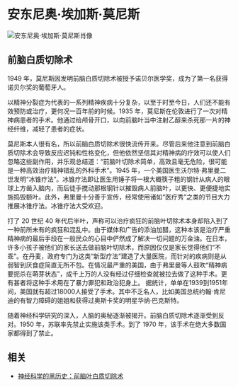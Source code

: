 # 安东尼奥·埃加斯·莫尼斯



![安东尼奥·埃加斯·莫尼斯肖像](https://mgear-image.oss-cn-shanghai.aliyuncs.com/image/other/msedge_8PgywHk5gc.png?w=30)

## 前脑白质切除术

1949 年，莫尼斯因发明前脑白质切除术被授予诺贝尔医学奖，成为了第一名获得诺贝尔奖的葡萄牙人。

以精神分裂症为代表的一系列精神疾病十分复杂，以至于时至今日，人们还不能有效预防或治疗，更何况一百年前的时候。1935 年，莫尼斯在伦敦进行了一次对精神病患者的手术。他通过给颅骨开口，以向前脑叶当中注射乙醇来杀死那一片的神经纤维，减轻了患者的症状。

莫尼斯本人很有名，所以前脑白质切除术很快流传开来。尽管后来他注意到前脑白质切除术会导致反应迟钝和性格变化，但他依然坚信其对精神病的疗效可以使人们忽略这些副作用，并乐观总结道：“前脑叶切除术简单，高效且毫无危险，很可能是一种高效治疗精神错乱的外科手术”。1945 年，一个美国医生沃尔特·弗里曼二世发明“冰锥疗法”。冰锥疗法即让医生用锤子将一根大概筷子粗的钢针从病人的眼球上方凿入脑内，而后徒手搅动那根钢针以摧毁病人前脑叶，以更快、更便捷地实施捣毁额叶。此外，弗里曼十分善于宣传，经常使用诸如“医疗秀”之类的节目大力推展冰锥疗法。冰锥疗法大受欢迎。

打了 20 世纪 40 年代后半叶，声称可以治疗疯狂的前脑叶切除术本身却陷入到了一种前所未有的疯狂和混乱中。由于媒体和广告的添油加醋，这种本该是治疗严重精神病的最后手段在一般民众的心目中俨然成了解决一切问题的万金油。在日本，许多小孩子被他们的家长送去做前脑叶切除术，而原因仅仅是家长觉得他们“不乖”。在丹麦，政府专门为这类“新型疗法”建造了大量医院，而针对的疾病则是从弱智到厌食症简直无所不包。在情况最严重的美国，由于弗里曼等人鼓吹“精神病要扼杀在萌芽状态”，成千上万的人没有经过仔细检查就被拉去做了这种手术。更有甚者将这种手术用在了暴力罪犯和政治犯身上。 据统计，单单在1939到1951年间，美国就有超过18000人接受了手术。其中不乏名人，比如美国总统约翰·肯尼迪的有智力障碍的姐姐和获得过奥斯卡奖的明星华纳·巴克斯特。

随着神经科学研究的深入，人脑的奥秘逐渐被揭开。前脑白质切除术逐渐受到反对。1950 年，苏联率先禁止实施该类手术。到了 1970 年，该手术在绝大多数国家都得到了禁止。

## 相关

* [神经科学的黑历史：前脑叶白质切除术](https://www.cas.cn/kx/kpwz/201507/t20150701_4383054.shtml)